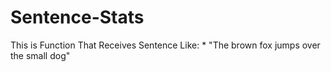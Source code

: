 # Sentence-Stats
This is  Function That Receives Sentence Like:  * "The brown fox jumps over the small dog"
